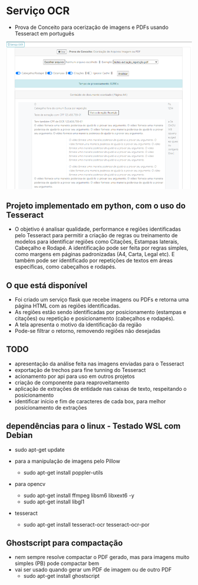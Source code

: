 # Serviço OCR
- Prova de Conceito para ocerização de imagens e PDFs usando Tesseract em português

![exemplo recorte tela serviço](./img/servico_ocr.png?raw=true "Exemplo recorte tela serviço")

## Projeto implementado em python, com o uso do Tesseract
- O objetivo é analisar qualidade, performance e regiões identificadas pelo Tesseract para permitir a criação de regras ou treinamento de modelos para identificar regiões como Citações, Estampas laterais, Cabeçalho e Rodapé. A identificação pode ser feita por regras simples, como margens em páginas padronizadas (A4, Carta, Legal etc). E também pode ser identificado por repetições de textos em áreas específicas, como cabeçalhos e rodapés.

## O que está disponível
- Foi criado um serviço flask que recebe imagens ou PDFs e retorna uma página HTML com as regiões identificadas.
- As regiões estão sendo identificadas por posicionamento (estampas e citações) ou repetição e posicionamento (cabeçalhos e rodapés).
- A tela apresenta o motivo da identificação da região
- Pode-se filtrar o retorno, removendo regiões não desejadas

## TODO
- apresentação da análise feita nas imagens enviadas para o Tesseract
- exportação de trechos para fine tunning do Tesseract
- acionamento por api para uso em outros projetos
- criação de componente para reaproveitamento
- aplicação de extrações de entidade nas caixas de texto, respeitando o posicionamento
- identificar início e fim de caracteres de cada box, para melhor posicionamento de extrações

## dependências para o linux - Testado WSL com Debian
- sudo apt-get update

- para a manipulação de imagens pelo Pillow
  - sudo apt-get install poppler-utils 

- para opencv
  - sudo apt-get install ffmpeg libsm6 libxext6  -y  
  - sudo apt-get install libgl1

- tesseract
  - sudo apt-get install tesseract-ocr tesseract-ocr-por  

## Ghostscript para compactação
- nem sempre resolve compactar o PDF gerado, mas para imagens muito simples (PB) pode compactar bem
- vai ser usado quando gerar um PDF de imagem ou de outro PDF
  - sudo apt-get install ghostscript
